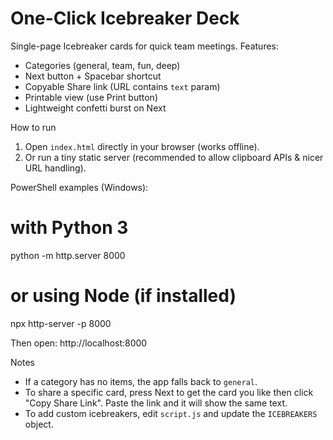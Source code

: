 # One-Click Icebreaker Deck

Single-page Icebreaker cards for quick team meetings. Features:
- Categories (general, team, fun, deep)
- Next button + Spacebar shortcut
- Copyable Share link (URL contains `text` param)
- Printable view (use Print button)
- Lightweight confetti burst on Next

How to run
1. Open `index.html` directly in your browser (works offline).
2. Or run a tiny static server (recommended to allow clipboard APIs & nicer URL handling).

PowerShell examples (Windows):

# with Python 3
python -m http.server 8000

# or using Node (if installed)
npx http-server -p 8000

Then open:
http://localhost:8000

Notes
- If a category has no items, the app falls back to `general`.
- To share a specific card, press Next to get the card you like then click "Copy Share Link". Paste the link and it will show the same text.
- To add custom icebreakers, edit `script.js` and update the `ICEBREAKERS` object.
